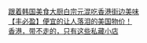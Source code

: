   
[跟着韩国美食大厨白宗元混吃香港街边美味](http://www.dianyue.me/archives/921/uqvwwmdycs9yxfjp/)  
[【丰必盈】便宜的让人落泪的美国物价！](http://www.dianyue.me/archives/319/o1j1weiprqiec7or/)  
[香港，带不走的，只有这些私藏小店](http://www.dianyue.me/archives/517/m20r5ouaopw7fu5b/)